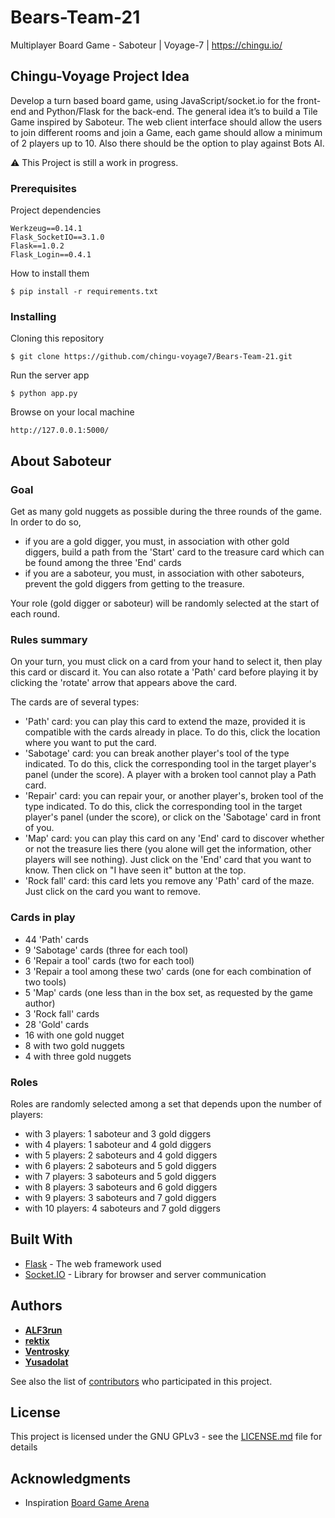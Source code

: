 # Bears-Team-21
Multiplayer Board Game - Saboteur | Voyage-7 | https://chingu.io/

## Chingu-Voyage Project Idea

Develop a turn based board game, using JavaScript/socket.io for the front-end and Python/Flask for the back-end. The general idea it’s to build a Tile Game inspired by Saboteur. The web client interface should allow the users to join different rooms and join a Game, each game should allow a minimum of 2 players up to 10. Also there should be the option to play against Bots AI. 

⚠️ This Project is still a work in progress.

### Prerequisites

Project dependencies

```
Werkzeug==0.14.1
Flask_SocketIO==3.1.0
Flask==1.0.2
Flask_Login==0.4.1
```
How to install them
```
$ pip install -r requirements.txt
```

### Installing

Cloning this repository

```
$ git clone https://github.com/chingu-voyage7/Bears-Team-21.git
```

Run the server app

```
$ python app.py
```

Browse on your local machine 

```
http://127.0.0.1:5000/ 
```

## About Saboteur

### Goal

Get as many gold nuggets as possible during the three rounds of the game. In order to do so,
- if you are a gold digger, you must, in association with other gold diggers, build a path from the 'Start' card to the treasure card which can be found among the three 'End' cards
- if you are a saboteur, you must, in association with other saboteurs, prevent the gold diggers from getting to the treasure. 

Your role (gold digger or saboteur) will be randomly selected at the start of each round.

### Rules summary

On your turn, you must click on a card from your hand to select it, then play this card or discard it. You can also rotate a 'Path' card before playing it by clicking the 'rotate' arrow that appears above the card.

The cards are of several types:
- 'Path' card: you can play this card to extend the maze, provided it is compatible with the cards already in place. To do this, click the location where you want to put the card.
- 'Sabotage' card: you can break another player's tool of the type indicated. To do this, click the corresponding tool in the target player's panel (under the score). A player with a broken tool cannot play a Path card.
- 'Repair' card: you can repair your, or another player's, broken tool of the type indicated. To do this, click the corresponding tool in the target player's panel (under the score), or click on the 'Sabotage' card in front of you.
- 'Map' card: you can play this card on any 'End' card to discover whether or not the treasure lies there (you alone will get the information, other players will see nothing). Just click on the 'End' card that you want to know. Then click on "I have seen it" button at the top.
- 'Rock fall' card: this card lets you remove any 'Path' card of the maze. Just click on the card you want to remove. 

### Cards in play

- 44 'Path' cards
- 9 'Sabotage' cards (three for each tool)
- 6 'Repair a tool' cards (two for each tool)
- 3 'Repair a tool among these two' cards (one for each combination of two tools)
- 5 'Map' cards (one less than in the box set, as requested by the game author)
- 3 'Rock fall' cards
- 28 'Gold' cards
- 16 with one gold nugget
- 8 with two gold nuggets
- 4 with three gold nuggets 
 
### Roles

Roles are randomly selected among a set that depends upon the number of players:
- with 3 players: 1 saboteur and 3 gold diggers
- with 4 players: 1 saboteur and 4 gold diggers
- with 5 players: 2 saboteurs and 4 gold diggers
- with 6 players: 2 saboteurs and 5 gold diggers
- with 7 players: 3 saboteurs and 5 gold diggers
- with 8 players: 3 saboteurs and 6 gold diggers
- with 9 players: 3 saboteurs and 7 gold diggers
- with 10 players: 4 saboteurs and 7 gold diggers 

## Built With

* [Flask](http://flask.pocoo.org/docs/1.0/) - The web framework used
* [Socket.IO](https://socket.io/docs/) - Library for browser and server communication

## Authors

* **[ALF3run](https://github.com/ALF3run)**
* **[rektix](https://github.com/rektix)**
* **[Ventrosky](https://github.com/Ventrosky)**
* **[Yusadolat](https://github.com/Yusadolat)**

See also the list of [contributors](https://github.com/chingu-voyage7/Bears-Team-21/graphs/contributors) who participated in this project.

## License

This project is licensed under the GNU GPLv3 - see the [LICENSE.md](LICENSE.md) file for details

## Acknowledgments

* Inspiration [Board Game Arena](https://en.boardgamearena.com)
